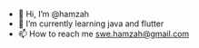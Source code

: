 - 👋 Hi, I’m @hamzah
- 🌱 I’m currently learning java and flutter
- 📫 How to reach me swe.hamzah@gmail.com
